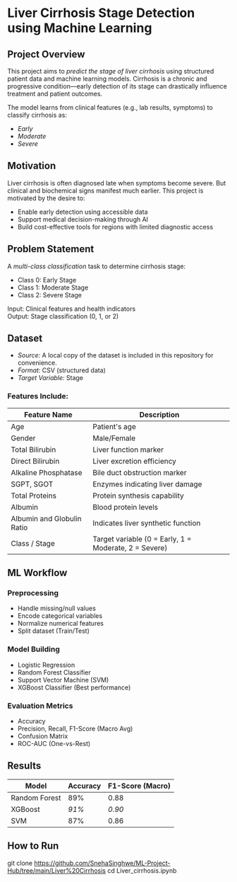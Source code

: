 # Liver Cirrhosis Stage Detection using Machine Learning

## Project Overview

This project aims to *predict the stage of liver cirrhosis* using structured patient data and machine learning models. Cirrhosis is a chronic and progressive condition—early detection of its stage can drastically influence treatment and patient outcomes.

The model learns from clinical features (e.g., lab results, symptoms) to classify cirrhosis as:
- *Early*
- *Moderate*
- *Severe*
  
## Motivation
Liver cirrhosis is often diagnosed late when symptoms become severe. But clinical and biochemical signs manifest much earlier. This project is motivated by the desire to:
- Enable early detection using accessible data
- Support medical decision-making through AI
- Build cost-effective tools for regions with limited diagnostic access

## Problem Statement
A *multi-class classification* task to determine cirrhosis stage:
- Class 0: Early Stage
- Class 1: Moderate Stage
- Class 2: Severe Stage

Input: Clinical features and health indicators  
Output: Stage classification (0, 1, or 2)

## Dataset
- *Source:* A local copy of the dataset is included in this repository for convenience.
- *Format:* CSV (structured data)
- *Target Variable:* Stage

### Features Include:

| Feature Name             | Description                           |
|--------------------------|---------------------------------------|
| Age                     | Patient's age                         |
| Gender                  | Male/Female                           |
| Total Bilirubin         | Liver function marker                 |
| Direct Bilirubin        | Liver excretion efficiency            |
| Alkaline Phosphatase    | Bile duct obstruction marker          |
| SGPT, SGOT              | Enzymes indicating liver damage       |
| Total Proteins          | Protein synthesis capability          |
| Albumin                 | Blood protein levels                  |
| Albumin and Globulin Ratio | Indicates liver synthetic function |
| Class / Stage           | Target variable (0 = Early, 1 = Moderate, 2 = Severe) |

## ML Workflow

### Preprocessing
- Handle missing/null values
- Encode categorical variables
- Normalize numerical features
- Split dataset (Train/Test)

### Model Building
- Logistic Regression
- Random Forest Classifier
- Support Vector Machine (SVM)
- XGBoost Classifier (Best performance)

### Evaluation Metrics
- Accuracy
- Precision, Recall, F1-Score (Macro Avg)
- Confusion Matrix
- ROC-AUC (One-vs-Rest)
  
## Results

| Model              | Accuracy | F1-Score (Macro) |
|-------------------|----------|------------------|
| Random Forest      | 89%      | 0.88             |
| XGBoost            | *91%*  | *0.90*         |
| SVM                | 87%      | 0.86             |

## How to Run
git clone https://github.com/SnehaSinghwe/ML-Project-Hub/tree/main/Liver%20Cirrhosis
cd Liver_cirrhosis.ipynb
